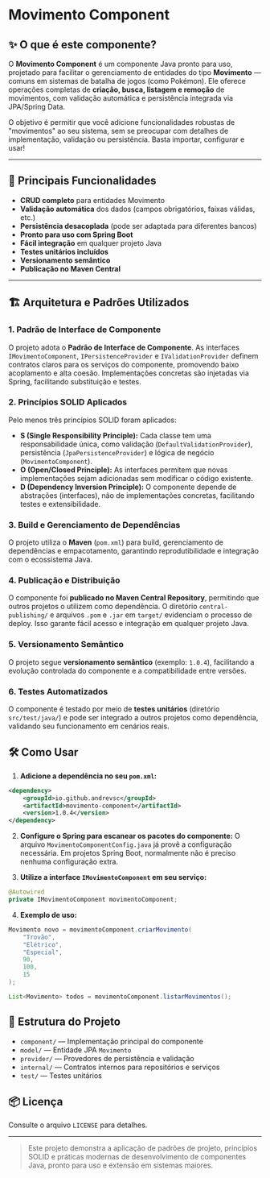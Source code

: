 # Movimento Component

## ✨ O que é este componente?

O **Movimento Component** é um componente Java pronto para uso, projetado para facilitar o gerenciamento de entidades do tipo **Movimento** — comuns em sistemas de batalha de jogos (como Pokémon). Ele oferece operações completas de **criação, busca, listagem e remoção** de movimentos, com validação automática e persistência integrada via JPA/Spring Data.

O objetivo é permitir que você adicione funcionalidades robustas de "movimentos" ao seu sistema, sem se preocupar com detalhes de implementação, validação ou persistência. Basta importar, configurar e usar!

---

## 🚀 Principais Funcionalidades
- **CRUD completo** para entidades Movimento
- **Validação automática** dos dados (campos obrigatórios, faixas válidas, etc.)
- **Persistência desacoplada** (pode ser adaptada para diferentes bancos)
- **Pronto para uso com Spring Boot**
- **Fácil integração** em qualquer projeto Java
- **Testes unitários incluídos**
- **Versionamento semântico**
- **Publicação no Maven Central**

---


## 🏗️ Arquitetura e Padrões Utilizados

### 1. Padrão de Interface de Componente
O projeto adota o **Padrão de Interface de Componente**. As interfaces `IMovimentoComponent`, `IPersistenceProvider` e `IValidationProvider` definem contratos claros para os serviços do componente, promovendo baixo acoplamento e alta coesão. Implementações concretas são injetadas via Spring, facilitando substituição e testes.

### 2. Princípios SOLID Aplicados
Pelo menos três princípios SOLID foram aplicados:
- **S (Single Responsibility Principle):** Cada classe tem uma responsabilidade única, como validação (`DefaultValidationProvider`), persistência (`JpaPersistenceProvider`) e lógica de negócio (`MovimentoComponent`).
- **O (Open/Closed Principle):** As interfaces permitem que novas implementações sejam adicionadas sem modificar o código existente.
- **D (Dependency Inversion Principle):** O componente depende de abstrações (interfaces), não de implementações concretas, facilitando testes e extensibilidade.

### 3. Build e Gerenciamento de Dependências
O projeto utiliza o **Maven** (`pom.xml`) para build, gerenciamento de dependências e empacotamento, garantindo reprodutibilidade e integração com o ecossistema Java.

### 4. Publicação e Distribuição
O componente foi **publicado no Maven Central Repository**, permitindo que outros projetos o utilizem como dependência. O diretório `central-publishing/` e arquivos `.pom` e `.jar` em `target/` evidenciam o processo de deploy. Isso garante fácil acesso e integração em qualquer projeto Java.

### 5. Versionamento Semântico
O projeto segue **versionamento semântico** (exemplo: `1.0.4`), facilitando a evolução controlada do componente e a compatibilidade entre versões.

### 6. Testes Automatizados
O componente é testado por meio de **testes unitários** (diretório `src/test/java/`) e pode ser integrado a outros projetos como dependência, validando seu funcionamento em cenários reais.


## 🛠️ Como Usar

1. **Adicione a dependência no seu `pom.xml`:**
```xml
<dependency>
    <groupId>io.github.andrevsc</groupId>
    <artifactId>movimento-component</artifactId>
    <version>1.0.4</version>
</dependency>
```

2. **Configure o Spring para escanear os pacotes do componente:**
O arquivo `MovimentoComponentConfig.java` já provê a configuração necessária. Em projetos Spring Boot, normalmente não é preciso nenhuma configuração extra.

3. **Utilize a interface `IMovimentoComponent` em seu serviço:**
```java
@Autowired
private IMovimentoComponent movimentoComponent;
```

4. **Exemplo de uso:**
```java
Movimento novo = movimentoComponent.criarMovimento(
    "Trovão",
    "Elétrico",
    "Especial",
    90,
    100,
    15
);

List<Movimento> todos = movimentoComponent.listarMovimentos();
```

## 📁 Estrutura do Projeto
- `component/` — Implementação principal do componente
- `model/` — Entidade JPA `Movimento`
- `provider/` — Provedores de persistência e validação
- `internal/` — Contratos internos para repositórios e serviços
- `test/` — Testes unitários

## 📦 Licença
Consulte o arquivo `LICENSE` para detalhes.

---

> Este projeto demonstra a aplicação de padrões de projeto, princípios SOLID e práticas modernas de desenvolvimento de componentes Java, pronto para uso e extensão em sistemas maiores.
